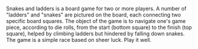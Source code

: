  Snakes and ladders is a board game for two or more players. A number of "ladders" and "snakes" are pictured on the board, each connecting two specific board squares.
 The object of the game is to navigate one's game piece, according to die rolls, from the start (bottom square) to the finish (top square), 
 helped by climbing ladders but hindered by falling down snakes. The game is a simple race based on sheer luck.
 Play it well.
